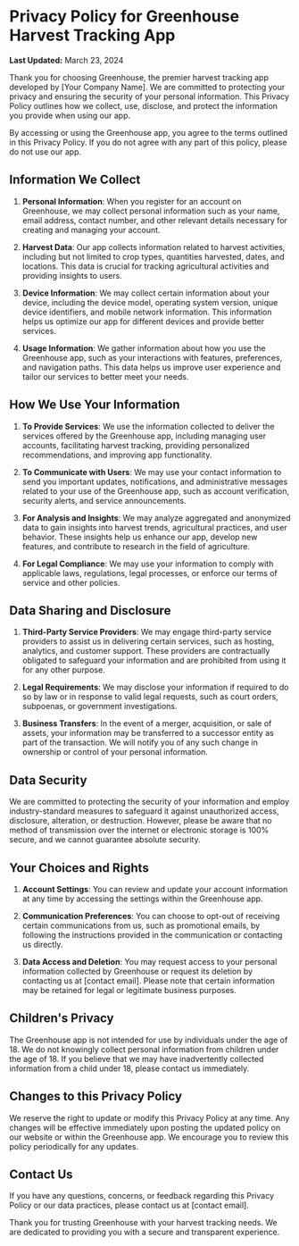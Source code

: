 # Privacy Policy for Greenhouse Harvest Tracking App

**Last Updated:** March 23, 2024

Thank you for choosing Greenhouse, the premier harvest tracking app developed by [Your Company Name]. We are committed to protecting your privacy and ensuring the security of your personal information. This Privacy Policy outlines how we collect, use, disclose, and protect the information you provide when using our app.

By accessing or using the Greenhouse app, you agree to the terms outlined in this Privacy Policy. If you do not agree with any part of this policy, please do not use our app.

## Information We Collect

1. **Personal Information**: When you register for an account on Greenhouse, we may collect personal information such as your name, email address, contact number, and other relevant details necessary for creating and managing your account.

2. **Harvest Data**: Our app collects information related to harvest activities, including but not limited to crop types, quantities harvested, dates, and locations. This data is crucial for tracking agricultural activities and providing insights to users.

3. **Device Information**: We may collect certain information about your device, including the device model, operating system version, unique device identifiers, and mobile network information. This information helps us optimize our app for different devices and provide better services.

4. **Usage Information**: We gather information about how you use the Greenhouse app, such as your interactions with features, preferences, and navigation paths. This data helps us improve user experience and tailor our services to better meet your needs.

## How We Use Your Information

1. **To Provide Services**: We use the information collected to deliver the services offered by the Greenhouse app, including managing user accounts, facilitating harvest tracking, providing personalized recommendations, and improving app functionality.

2. **To Communicate with Users**: We may use your contact information to send you important updates, notifications, and administrative messages related to your use of the Greenhouse app, such as account verification, security alerts, and service announcements.

3. **For Analysis and Insights**: We may analyze aggregated and anonymized data to gain insights into harvest trends, agricultural practices, and user behavior. These insights help us enhance our app, develop new features, and contribute to research in the field of agriculture.

4. **For Legal Compliance**: We may use your information to comply with applicable laws, regulations, legal processes, or enforce our terms of service and other policies.

## Data Sharing and Disclosure

1. **Third-Party Service Providers**: We may engage third-party service providers to assist us in delivering certain services, such as hosting, analytics, and customer support. These providers are contractually obligated to safeguard your information and are prohibited from using it for any other purpose.

2. **Legal Requirements**: We may disclose your information if required to do so by law or in response to valid legal requests, such as court orders, subpoenas, or government investigations.

3. **Business Transfers**: In the event of a merger, acquisition, or sale of assets, your information may be transferred to a successor entity as part of the transaction. We will notify you of any such change in ownership or control of your personal information.

## Data Security

We are committed to protecting the security of your information and employ industry-standard measures to safeguard it against unauthorized access, disclosure, alteration, or destruction. However, please be aware that no method of transmission over the internet or electronic storage is 100% secure, and we cannot guarantee absolute security.

## Your Choices and Rights

1. **Account Settings**: You can review and update your account information at any time by accessing the settings within the Greenhouse app.

2. **Communication Preferences**: You can choose to opt-out of receiving certain communications from us, such as promotional emails, by following the instructions provided in the communication or contacting us directly.

3. **Data Access and Deletion**: You may request access to your personal information collected by Greenhouse or request its deletion by contacting us at [contact email]. Please note that certain information may be retained for legal or legitimate business purposes.

## Children's Privacy

The Greenhouse app is not intended for use by individuals under the age of 18. We do not knowingly collect personal information from children under the age of 18. If you believe that we may have inadvertently collected information from a child under 18, please contact us immediately.

## Changes to this Privacy Policy

We reserve the right to update or modify this Privacy Policy at any time. Any changes will be effective immediately upon posting the updated policy on our website or within the Greenhouse app. We encourage you to review this policy periodically for any updates.

## Contact Us

If you have any questions, concerns, or feedback regarding this Privacy Policy or our data practices, please contact us at [contact email].

Thank you for trusting Greenhouse with your harvest tracking needs. We are dedicated to providing you with a secure and transparent experience.
